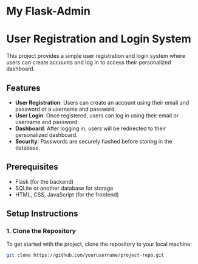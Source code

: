 ﻿# My Flask-Admin
# User Registration and Login System

This project provides a simple user registration and login system where users can create accounts and log in to access their personalized dashboard.

## Features

- **User Registration**: Users can create an account using their email and password or a username and password.
- **User Login**: Once registered, users can log in using their email or username and password.
- **Dashboard**: After logging in, users will be redirected to their personalized dashboard.
- **Security**: Passwords are securely hashed before storing in the database.

## Prerequisites

- Flask (for the backend)
- SQLite or another database for storage
- HTML, CSS, JavaScript (for the frontend)

## Setup Instructions

### 1. Clone the Repository
To get started with the project, clone the repository to your local machine:

```bash
git clone https://github.com/yourusername/project-repo.git
